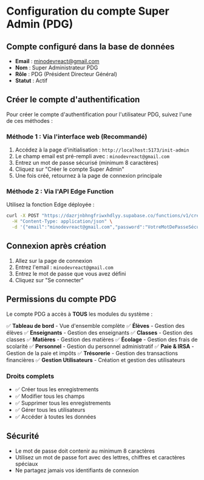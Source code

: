 # Configuration du compte Super Admin (PDG)

## Compte configuré dans la base de données

- **Email** : minodevreact@gmail.com
- **Nom** : Super Administrateur PDG
- **Rôle** : PDG (Président Directeur Général)
- **Statut** : Actif

## Créer le compte d'authentification

Pour créer le compte d'authentification pour l'utilisateur PDG, suivez l'une de ces méthodes :

### Méthode 1 : Via l'interface web (Recommandé)

1. Accédez à la page d'initialisation : `http://localhost:5173/init-admin`
2. Le champ email est pré-rempli avec : `minodevreact@gmail.com`
3. Entrez un mot de passe sécurisé (minimum 8 caractères)
4. Cliquez sur "Créer le compte Super Admin"
5. Une fois créé, retournez à la page de connexion principale

### Méthode 2 : Via l'API Edge Function

Utilisez la fonction Edge déployée :

```bash
curl -X POST "https://dazrjnbhngfriwxhdlyy.supabase.co/functions/v1/create-admin-account" \
  -H "Content-Type: application/json" \
  -d '{"email":"minodevreact@gmail.com","password":"VotreMotDePasseSécurisé"}'
```

## Connexion après création

1. Allez sur la page de connexion
2. Entrez l'email : `minodevreact@gmail.com`
3. Entrez le mot de passe que vous avez défini
4. Cliquez sur "Se connecter"

## Permissions du compte PDG

Le compte PDG a accès à **TOUS** les modules du système :

✅ **Tableau de bord** - Vue d'ensemble complète
✅ **Élèves** - Gestion des élèves
✅ **Enseignants** - Gestion des enseignants
✅ **Classes** - Gestion des classes
✅ **Matières** - Gestion des matières
✅ **Écolage** - Gestion des frais de scolarité
✅ **Personnel** - Gestion du personnel administratif
✅ **Paie & IRSA** - Gestion de la paie et impôts
✅ **Trésorerie** - Gestion des transactions financières
✅ **Gestion Utilisateurs** - Création et gestion des utilisateurs

### Droits complets

- ✅ Créer tous les enregistrements
- ✅ Modifier tous les champs
- ✅ Supprimer tous les enregistrements
- ✅ Gérer tous les utilisateurs
- ✅ Accéder à toutes les données

## Sécurité

- Le mot de passe doit contenir au minimum 8 caractères
- Utilisez un mot de passe fort avec des lettres, chiffres et caractères spéciaux
- Ne partagez jamais vos identifiants de connexion
